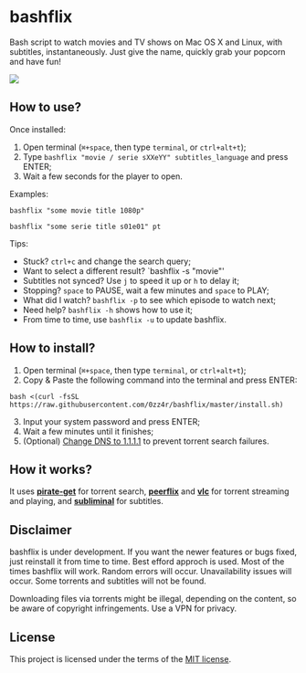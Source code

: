 # bashflix
Bash script to watch movies and TV shows on Mac OS X and Linux, with subtitles, instantaneously. Just give the name, quickly grab your popcorn and have fun!

![](https://media.giphy.com/media/mACRrW4R25kuQLexXn/giphy.gif)

## How to use?
Once installed:
1. Open terminal (`⌘+space`, then type `terminal`, or `ctrl+alt+t`);
2. Type `bashflix "movie / serie sXXeYY" subtitles_language` and press ENTER;
4. Wait a few seconds for the player to open.

Examples:
```
bashflix "some movie title 1080p"
```
```
bashflix "some serie title s01e01" pt
```

Tips:
* Stuck? `ctrl+c` and change the search query;
* Want to select a different result? `bashflix -s "movie"'
* Subtitles not synced? Use `j` to speed it up or `h` to delay it;
* Stopping? `space` to PAUSE, wait a few minutes and `space` to PLAY;
* What did I watch? `bashflix -p` to see which episode to watch next;
* Need help? `bashflix -h` shows how to use it;
* From time to time, use `bashflix -u` to update bashflix.

## How to install?
1. Open terminal (`⌘+space`, then type `terminal`, or `ctrl+alt+t`);
2. Copy & Paste the following command into the terminal and press ENTER:
```
bash <(curl -fsSL https://raw.githubusercontent.com/0zz4r/bashflix/master/install.sh)
```
3. Input your system password and press ENTER;
4. Wait a few minutes until it finishes;
5. (Optional) [Change DNS to 1.1.1.1](https://1.1.1.1/dns/) to prevent torrent search failures.

## How it works?
It uses [**pirate-get**](https://github.com/vikstrous/pirate-get) for torrent search, [**peerflix**](https://github.com/mafintosh/peerflix) and [**vlc**](https://github.com/videolan/vlc) for torrent streaming and playing,  and [**subliminal**](https://github.com/Diaoul/subliminal) for subtitles.

## Disclaimer
bashflix is under development. If you want the newer features or bugs fixed, just reinstall it from time to time. Best efford approch is used. Most of the times bashflix will work. Random errors will occur. Unavailability issues will occur. Some torrents and subtitles will not be found. 

Downloading files via torrents might be illegal, depending on the content, so be aware of copyright infringements. Use a VPN for privacy.

## License
This project is licensed under the terms of the [MIT license](https://github.com/0zz4r/bashflix/blob/master/LICENSE.md).
